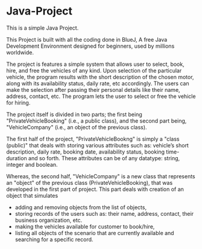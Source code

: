 # Java-Project
This is a simple Java Project.

This Project is built with all the coding done in BlueJ, A free Java Development Environment designed for beginners, used by millions worldwide.

The project is features a simple system that allows user to select, book, hire, and free the vehicles of any kind. Upon selection of the particular vehicle, the program results with the short description of the chosen motor, along with its availability status, daily rate, etc accordingly. The users can make the selection after passing their personal details like their name, address, contact, etc. The program lets the user to select or free the vehicle for hiring.

The project itself is divided in two parts; the first being "PrivateVehicleBooking" (i.e., a public class), and the second part being, "VehicleCompany" (i.e., an object of the previous class).

The first half of the project, "PrivateVehicleBookng" is simply a "class (public)" that deals with storing various attributes such as: vehicle’s short description, daily rate, booking date, availability status, booking time-duration and so forth. These attributes can be of any datatype: string, integer and boolean.

Whereas, the second half, "VehicleCompany" is a new class that represents an "object" of the previous class (PrivateVehicleBooking), that was developed in the first part of project. This part deals with creation of an object that simulates
- adding and removing objects from the list of objects,
- storing records of the users such as: their name, address, contact, their business organization, etc.
- making the vehicles available for customer to book/hire,
- listing all objects of the scenario that are currently available and searching for a specific record.
